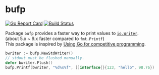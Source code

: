 # bufp
[![Go Report Card](https://goreportcard.com/badge/github.com/iamken1204/bufp)](https://goreportcard.com/report/github.com/iamken1204/bufp)
[![Build Status](https://travis-ci.org/iamken1204/bufp.svg?branch=master)](https://travis-ci.org/iamken1204/bufp)   

Package `bufp` provides a faster way to print values to [`io.Writer`](https://golang.org/pkg/io/#Writer).   
(about 5.x ~ 9.x faster compared to `fmt.Printf`)   
This package is inspired by [Using Go for competitive programming](http://byrd.im/competitive-go/).

```go
bwriter := bufp.NewStdWriter()
// stdout must be flushed manually.
defer bwriter.Flush()
bufp.Printf(bwriter, "%d%s%f", []interface{}{123, "hello", 98.76})
```
